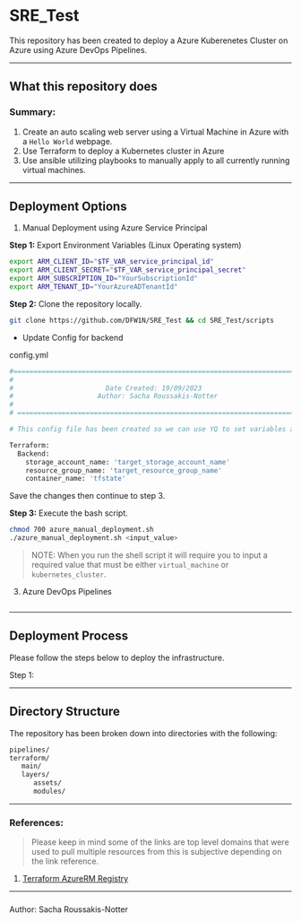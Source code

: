 # SRE_Test
This repository has been created to deploy a Azure Kuberenetes Cluster on Azure using Azure DevOps Pipelines.

---

## What this repository does

### **Summary:**

1. Create an auto scaling web server using a Virtual Machine in Azure with a `Hello World` webpage. 
2. Use Terraform to deploy a Kubernetes cluster in Azure
3. Use ansible utilizing playbooks to manually apply to all currently running virtual machines.

---

## Deployment Options

1. Manual Deployment using Azure Service Principal

**Step 1:** Export Environment Variables (Linux Operating system)

```bash
export ARM_CLIENT_ID="$TF_VAR_service_principal_id"
export ARM_CLIENT_SECRET="$TF_VAR_service_principal_secret"
export ARM_SUBSCRIPTION_ID="YourSubscriptionId"
export ARM_TENANT_ID="YourAzureADTenantId"
``` 

**Step 2:** Clone the repository locally.

```bash
git clone https://github.com/DFW1N/SRE_Test && cd SRE_Test/scripts
```
- Update Config for backend

config.yml
```bash
#============================================================================#
#                                                                            #
#                       Date Created: 19/09/2023                             #
#                     Author: Sacha Roussakis-Notter                         #
#                                                                            #
# ===========================================================================#

# This config file has been created so we can use YQ to set variables and pull them into the bash script without having to pass them as input parameters into the script.

Terraform:
  Backend:
    storage_account_name: 'target_storage_account_name'
    resource_group_name: 'target_resource_group_name'
    container_name: 'tfstate'
```

Save the changes then continue to step 3.

**Step 3:** Execute the bash script.

```bash
chmod 700 azure_manual_deployment.sh
./azure_manual_deployment.sh <input_value>
```
> NOTE: When you run the shell script it will require you to input a required value that must be either `virtual_machine` or `kubernetes_cluster`.

3. Azure DevOps Pipelines

```bash

```

---

## Deployment Process

Please follow the steps below to deploy the infrastructure.

Step 1:

---

## Directory Structure

The repository has been broken down into directories with the following:

```bash
pipelines/
terraform/
   main/
   layers/
      assets/
      modules/
```
---

### References:

> Please keep in mind some of the links are top level domains that were used to pull multiple resources from this is subjective depending on the link reference.

1. [Terraform AzureRM Registry](https://registry.terraform.io/providers/hashicorp/azurerm/latest)

---

###

Author: Sacha Roussakis-Notter
